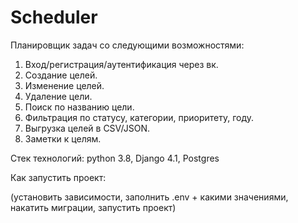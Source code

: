 # Scheduler

Планировщик задач со следующими возможностями:
1. Вход/регистрация/аутентификация через вк.
2. Создание целей.
3. Изменение целей.
4. Удаление цели.
5. Поиск по названию цели.
6. Фильтрация по статусу, категории, приоритету, году.
7. Выгрузка целей в CSV/JSON.
8. Заметки к целям.


Стек технологий: python 3.8, Django 4.1, Postgres

Как запустить проект:

(установить зависимости, заполнить .env + какими значениями, накатить миграции, запустить проект)
